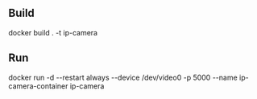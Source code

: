 ## Build
docker build . -t ip-camera

## Run
docker run -d --restart always --device /dev/video0 -p 5000 --name ip-camera-container ip-camera
